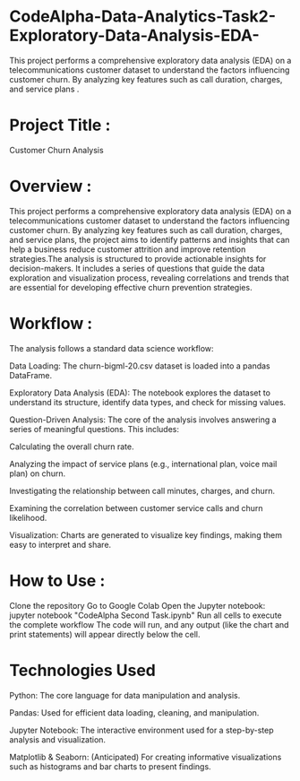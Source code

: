 # CodeAlpha-Data-Analytics-Task2-Exploratory-Data-Analysis-EDA-
This project performs a comprehensive exploratory data analysis (EDA) on a telecommunications customer dataset to understand the factors influencing customer churn. By analyzing key features such as call duration, charges, and service plans .

# Project Title : 
Customer Churn Analysis

# Overview :
This project performs a comprehensive exploratory data analysis (EDA) on a telecommunications customer dataset to understand the factors influencing customer churn. By analyzing key features such as call duration, charges, and service plans, the project aims to identify patterns and insights that can help a business reduce customer attrition and improve retention strategies.The analysis is structured to provide actionable insights for decision-makers. It includes a series of questions that guide the data exploration and visualization process, revealing correlations and trends that are essential for developing effective churn prevention strategies.

# Workflow :
The analysis follows a standard data science workflow:

Data Loading: The churn-bigml-20.csv dataset is loaded into a pandas DataFrame.

Exploratory Data Analysis (EDA): The notebook explores the dataset to understand its structure, identify data types, and check for missing values.

Question-Driven Analysis: The core of the analysis involves answering a series of meaningful questions. This includes:

Calculating the overall churn rate.

Analyzing the impact of service plans (e.g., international plan, voice mail plan) on churn.

Investigating the relationship between call minutes, charges, and churn.

Examining the correlation between customer service calls and churn likelihood.

Visualization: Charts are generated to visualize key findings, making them easy to interpret and share.


# How to Use :
Clone the repository
Go to Google Colab
Open the Jupyter notebook: jupyter notebook "CodeAlpha Second Task.ipynb"
Run all cells to execute the complete workflow
The code will run, and any output (like the chart and print statements) will appear directly below the cell.


# Technologies Used
Python: The core language for data manipulation and analysis.

Pandas: Used for efficient data loading, cleaning, and manipulation.

Jupyter Notebook: The interactive environment used for a step-by-step analysis and visualization.

Matplotlib & Seaborn: (Anticipated) For creating informative visualizations such as histograms and bar charts to present findings.


